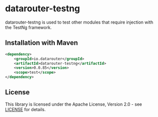 # datarouter-testng

datarouter-testng is used to test other modules that require injection with the TestNg framework.

## Installation with Maven

```xml
<dependency>
	<groupId>io.datarouter</groupId>
	<artifactId>datarouter-testng</artifactId>
	<version>0.0.85</version>
	<scope>test</scope>
</dependency>
```

## License

This library is licensed under the Apache License, Version 2.0 - see [LICENSE](../LICENSE) for details.
